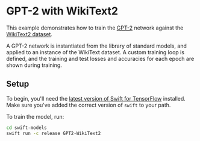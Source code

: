 # GPT-2 with WikiText2

This example demonstrates how to train the [GPT-2](https://github.com/openai/gpt-2) network against the [WikiText2 dataset](https://blog.einstein.ai/the-wikitext-long-term-dependency-language-modeling-dataset/).

A GPT-2 network is instantiated from the library of standard models, and applied to an instance of the WikiText dataset. A custom training loop is defined, and the training and test losses and accuracies for each epoch are shown during training.

## Setup

To begin, you'll need the [latest version of Swift for
TensorFlow](https://github.com/tensorflow/swift/blob/master/Installation.md)
installed. Make sure you've added the correct version of `swift` to your path.

To train the model, run:

```sh
cd swift-models
swift run -c release GPT2-WikiText2
```
